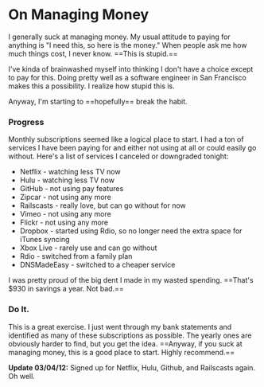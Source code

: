 # On Managing Money

I generally suck at managing money. My usual attitude to paying for anything is "I need this, so here is the money." When people ask me how much things cost, I never know. ==This is stupid.==

I've kinda of brainwashed myself into thinking I don't have a choice except to pay for this. Doing pretty well as a software engineer in San Francisco makes this a possibility. I realize how stupid this is.

Anyway, I'm starting to ==hopefully== break the habit.

### Progress

Monthly subscriptions seemed like a logical place to start. I had a ton of services I have been paying for and either not using at all or could easily go without. Here's a list of services I canceled or downgraded tonight:

* Netflix - watching less TV now
* Hulu - watching less TV now
* GitHub - not using pay features
* Zipcar - not using any more
* Railscasts - really love, but can go without for now
* Vimeo - not using any more
* Flickr - not using any more
* Dropbox - started using Rdio, so no longer need the extra space for iTunes syncing
* Xbox Live - rarely use and can go without
* Rdio - switched from a family plan
* DNSMadeEasy - switched to a cheaper service

I was pretty proud of the big dent I made in my wasted spending. ==That's $930 in savings a year. Not bad.==

### Do It.

This is a great exercise. I just went through my bank statements and identified as many of these subscriptions as possible. The yearly ones are obviously harder to find, but you get the idea. ==Anyway, if you suck at managing money, this is a good place to start. Highly recommend.==

**Update 03/04/12:** Signed up for Netflix, Hulu, Github, and Railscasts again. Oh well.
